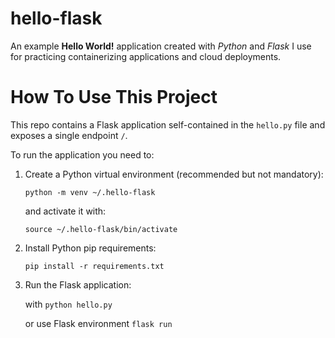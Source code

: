 # hello-flask

An example **Hello World!** application created with *Python* and *Flask* I use for practicing
containerizing applications and cloud deployments.

# How To Use This Project

This repo contains a Flask application self-contained in the `hello.py` file and exposes a single endpoint `/`.

To run the application you need to:

1. Create a Python virtual environment (recommended but not mandatory):

    `python -m venv ~/.hello-flask`

    and activate it with:

    `source ~/.hello-flask/bin/activate`

2. Install Python pip requirements:

    `pip install -r requirements.txt`

3. Run the Flask application:

    with `python hello.py`

    or use Flask environment `flask run`
